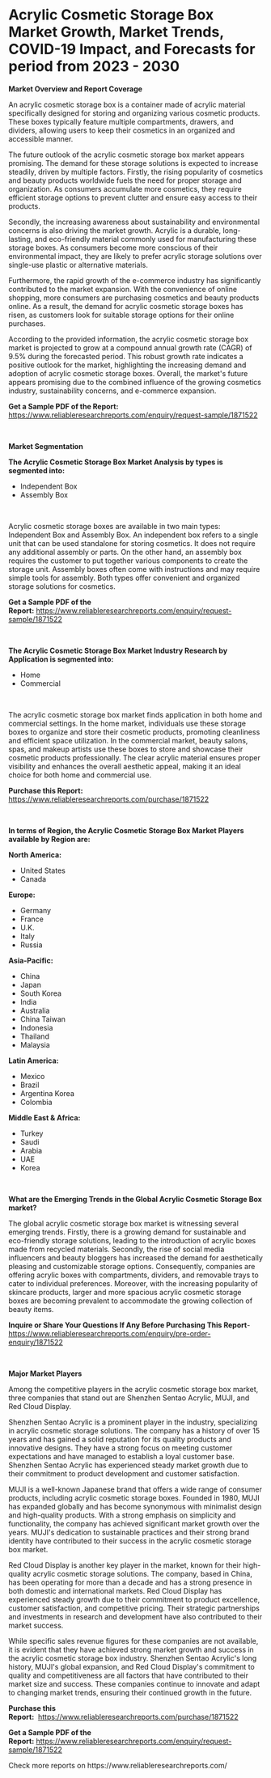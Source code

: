 <p><h1>Acrylic Cosmetic Storage Box Market Growth, Market Trends, COVID-19 Impact, and Forecasts for period from 2023 - 2030</h1></p><p><strong>Market Overview and Report Coverage</strong></p>
<p><p>An acrylic cosmetic storage box is a container made of acrylic material specifically designed for storing and organizing various cosmetic products. These boxes typically feature multiple compartments, drawers, and dividers, allowing users to keep their cosmetics in an organized and accessible manner.</p><p>The future outlook of the acrylic cosmetic storage box market appears promising. The demand for these storage solutions is expected to increase steadily, driven by multiple factors. Firstly, the rising popularity of cosmetics and beauty products worldwide fuels the need for proper storage and organization. As consumers accumulate more cosmetics, they require efficient storage options to prevent clutter and ensure easy access to their products.</p><p>Secondly, the increasing awareness about sustainability and environmental concerns is also driving the market growth. Acrylic is a durable, long-lasting, and eco-friendly material commonly used for manufacturing these storage boxes. As consumers become more conscious of their environmental impact, they are likely to prefer acrylic storage solutions over single-use plastic or alternative materials.</p><p>Furthermore, the rapid growth of the e-commerce industry has significantly contributed to the market expansion. With the convenience of online shopping, more consumers are purchasing cosmetics and beauty products online. As a result, the demand for acrylic cosmetic storage boxes has risen, as customers look for suitable storage options for their online purchases.</p><p>According to the provided information, the acrylic cosmetic storage box market is projected to grow at a compound annual growth rate (CAGR) of 9.5% during the forecasted period. This robust growth rate indicates a positive outlook for the market, highlighting the increasing demand and adoption of acrylic cosmetic storage boxes. Overall, the market's future appears promising due to the combined influence of the growing cosmetics industry, sustainability concerns, and e-commerce expansion.</p></p>
<p><strong>Get a Sample PDF of the Report:</strong> <a href="https://www.reliableresearchreports.com/enquiry/request-sample/1871522">https://www.reliableresearchreports.com/enquiry/request-sample/1871522</a></p>
<p>&nbsp;</p>
<p><strong>Market Segmentation</strong></p>
<p><strong>The Acrylic Cosmetic Storage Box Market Analysis by types is segmented into:</strong></p>
<p><ul><li>Independent Box</li><li>Assembly Box</li></ul></p>
<p>&nbsp;</p>
<p><p>Acrylic cosmetic storage boxes are available in two main types: Independent Box and Assembly Box. An independent box refers to a single unit that can be used standalone for storing cosmetics. It does not require any additional assembly or parts. On the other hand, an assembly box requires the customer to put together various components to create the storage unit. Assembly boxes often come with instructions and may require simple tools for assembly. Both types offer convenient and organized storage solutions for cosmetics.</p></p>
<p><strong>Get a Sample PDF of the Report:</strong>&nbsp;<a href="https://www.reliableresearchreports.com/enquiry/request-sample/1871522">https://www.reliableresearchreports.com/enquiry/request-sample/1871522</a></p>
<p>&nbsp;</p>
<p><strong>The Acrylic Cosmetic Storage Box Market Industry Research by Application is segmented into:</strong></p>
<p><ul><li>Home</li><li>Commercial</li></ul></p>
<p>&nbsp;</p>
<p><p>The acrylic cosmetic storage box market finds application in both home and commercial settings. In the home market, individuals use these storage boxes to organize and store their cosmetic products, promoting cleanliness and efficient space utilization. In the commercial market, beauty salons, spas, and makeup artists use these boxes to store and showcase their cosmetic products professionally. The clear acrylic material ensures proper visibility and enhances the overall aesthetic appeal, making it an ideal choice for both home and commercial use.</p></p>
<p><strong>Purchase this Report:</strong>&nbsp; <a href="https://www.reliableresearchreports.com/purchase/1871522">https://www.reliableresearchreports.com/purchase/1871522</a></p>
<p>&nbsp;</p>
<p><strong>In terms of Region, the Acrylic Cosmetic Storage Box Market Players available by Region are:</strong></p>
<p>
    <p> <strong> North America: </strong>
        <ul>
            <li>United States</li>
            <li>Canada</li>
        </ul>
        </p> 
    <p> <strong> Europe: </strong>
        <ul>
            <li>Germany</li>
            <li>France</li>
            <li>U.K.</li>
            <li>Italy</li>
            <li>Russia</li>
        </ul>
        </p> 
    <p> <strong> Asia-Pacific: </strong>
        <ul>
            <li>China</li>
            <li>Japan</li>
            <li>South Korea</li>
            <li>India</li>
            <li>Australia</li>
            <li>China Taiwan</li>
            <li>Indonesia</li>
            <li>Thailand</li>
            <li>Malaysia</li>
        </ul>
        </p> 
    <p> <strong> Latin America: </strong>
        <ul>
            <li>Mexico</li>
            <li>Brazil</li>
            <li>Argentina Korea</li>
            <li>Colombia</li>
        </ul>
        </p> 
    <p> <strong> Middle East & Africa: </strong>
        <ul>
            <li>Turkey</li>
            <li>Saudi</li>
            <li>Arabia</li>
            <li>UAE</li>
            <li>Korea</li>
        </ul>
    </p>
    </p>
<p>&nbsp;</p>
<p><strong>What are the Emerging Trends in the Global Acrylic Cosmetic Storage Box market?</strong></p>
<p><p>The global acrylic cosmetic storage box market is witnessing several emerging trends. Firstly, there is a growing demand for sustainable and eco-friendly storage solutions, leading to the introduction of acrylic boxes made from recycled materials. Secondly, the rise of social media influencers and beauty bloggers has increased the demand for aesthetically pleasing and customizable storage options. Consequently, companies are offering acrylic boxes with compartments, dividers, and removable trays to cater to individual preferences. Moreover, with the increasing popularity of skincare products, larger and more spacious acrylic cosmetic storage boxes are becoming prevalent to accommodate the growing collection of beauty items.</p></p>
<p><strong>Inquire or Share Your Questions If Any Before Purchasing This Report</strong>- <a href="https://www.reliableresearchreports.com/enquiry/pre-order-enquiry/1871522">https://www.reliableresearchreports.com/enquiry/pre-order-enquiry/1871522</a></p>
<p>&nbsp;</p>
<p><strong>Major Market Players</strong></p>
<p><p>Among the competitive players in the acrylic cosmetic storage box market, three companies that stand out are Shenzhen Sentao Acrylic, MUJI, and Red Cloud Display. </p><p>Shenzhen Sentao Acrylic is a prominent player in the industry, specializing in acrylic cosmetic storage solutions. The company has a history of over 15 years and has gained a solid reputation for its quality products and innovative designs. They have a strong focus on meeting customer expectations and have managed to establish a loyal customer base. Shenzhen Sentao Acrylic has experienced steady market growth due to their commitment to product development and customer satisfaction.</p><p>MUJI is a well-known Japanese brand that offers a wide range of consumer products, including acrylic cosmetic storage boxes. Founded in 1980, MUJI has expanded globally and has become synonymous with minimalist design and high-quality products. With a strong emphasis on simplicity and functionality, the company has achieved significant market growth over the years. MUJI's dedication to sustainable practices and their strong brand identity have contributed to their success in the acrylic cosmetic storage box market.</p><p>Red Cloud Display is another key player in the market, known for their high-quality acrylic cosmetic storage solutions. The company, based in China, has been operating for more than a decade and has a strong presence in both domestic and international markets. Red Cloud Display has experienced steady growth due to their commitment to product excellence, customer satisfaction, and competitive pricing. Their strategic partnerships and investments in research and development have also contributed to their market success.</p><p>While specific sales revenue figures for these companies are not available, it is evident that they have achieved strong market growth and success in the acrylic cosmetic storage box industry. Shenzhen Sentao Acrylic's long history, MUJI's global expansion, and Red Cloud Display's commitment to quality and competitiveness are all factors that have contributed to their market size and success. These companies continue to innovate and adapt to changing market trends, ensuring their continued growth in the future.</p></p>
<p><strong>Purchase this Report:</strong>&nbsp;&nbsp;<a href="https://www.reliableresearchreports.com/purchase/1871522">https://www.reliableresearchreports.com/purchase/1871522</a></p>
<p></p>
<p><strong>Get a Sample PDF of the Report:</strong>&nbsp;<a href="https://www.reliableresearchreports.com/enquiry/request-sample/1871522">https://www.reliableresearchreports.com/enquiry/request-sample/1871522</a></p>
<p>Check more reports on https://www.reliableresearchreports.com/</p>